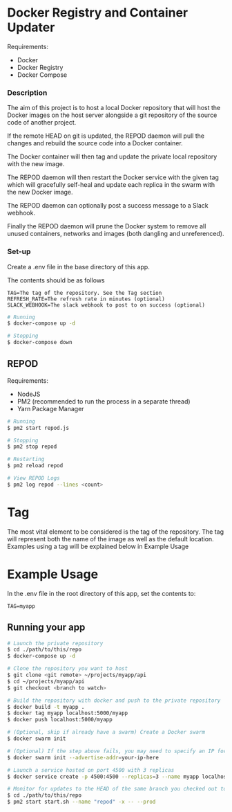 # Docker Registry and Container Updater

Requirements:

- Docker
- Docker Registry
- Docker Compose

### Description

The aim of this project is to host a local Docker repository that will host the Docker images on the host server alongside a git repository of the source code of another project.

If the remote HEAD on git is updated, the REPOD daemon will pull the changes and rebuild the source code into a Docker container.

The Docker container will then tag and update the private local repository with the new image.

The REPOD daemon will then restart the Docker service with the given tag which will gracefully self-heal and update each replica in the swarm with the new Docker image.

The REPOD daemon can optionally post a success message to a Slack webhook.

Finally the REPOD daemon will prune the Docker system to remove all unused containers, networks and images (both dangling and unreferenced).

### Set-up

Create a .env file in the base directory of this app.

The contents should be as follows

```
TAG=The tag of the repository. See the Tag section
REFRESH_RATE=The refresh rate in minutes (optional)
SLACK_WEBHOOK=The slack webhook to post to on success (optional)
```

```bash
# Running
$ docker-compose up -d

# Stopping
$ docker-compose down
```

## REPOD

Requirements:

- NodeJS
- PM2 (recommended to run the process in a separate thread)
- Yarn Package Manager

```bash
# Running
$ pm2 start repod.js

# Stopping
$ pm2 stop repod

# Restarting
$ pm2 reload repod

# View REPOD Logs
$ pm2 log repod --lines <count>
```

# Tag

The most vital element to be considered is the tag of the repository.
The tag will represent both the name of the image as well as the default location.
Examples using a tag will be explained below in Example Usage

# Example Usage

In the .env file in the root directory of this app, set the contents to:

```
TAG=myapp
```

## Running your app

```bash
# Launch the private repository
$ cd ./path/to/this/repo
$ docker-compose up -d

# Clone the repository you want to host
$ git clone <git remote> ~/projects/myapp/api
$ cd ~/projects/myapp/api
$ git checkout <branch to watch>

# Build the repository with docker and push to the private repository
$ docker build -t myapp .
$ docker tag myapp localhost:5000/myapp
$ docker push localhost:5000/myapp

# (Optional, skip if already have a swarm) Create a Docker swarm
$ docker swarm init

# (Optional) If the step above fails, you may need to specify an IP for the swarm
$ docker swarm init --advertise-addr=your-ip-here

# Launch a service hosted on port 4500 with 3 replicas
$ docker service create -p 4500:4500 --replicas=3 --name myapp localhost:5000/myapp

# Monitor for updates to the HEAD of the same branch you checked out to
$ cd ./path/to/this/repo
$ pm2 start start.sh --name "repod" -x -- --prod
```
